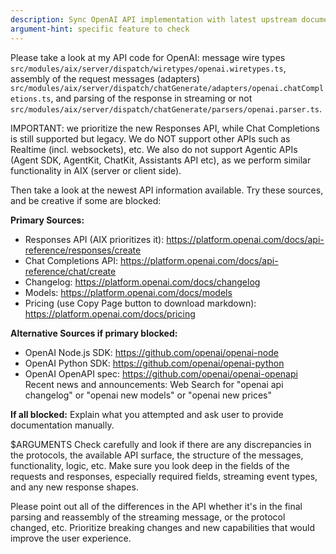 ```yaml
---
description: Sync OpenAI API implementation with latest upstream documentation
argument-hint: specific feature to check
---
```


Please take a look at my API code for OpenAI: message wire types `src/modules/aix/server/dispatch/wiretypes/openai.wiretypes.ts`, assembly of the request messages (adapters) `src/modules/aix/server/dispatch/chatGenerate/adapters/openai.chatCompletions.ts`, and parsing of the response in streaming or not `src/modules/aix/server/dispatch/chatGenerate/parsers/openai.parser.ts`.

IMPORTANT: we prioritize the new Responses API, while Chat Completions is still supported but legacy.
We do NOT support other APIs such as Realtime (incl. websockets), etc.
We also do not support Agentic APIs (Agent SDK, AgentKit, ChatKit, Assistants API etc), as we perform similar functionality in AIX (server or client side).

Then take a look at the newest API information available. Try these sources, and be creative if some are blocked:

**Primary Sources:**
- Responses API (AIX prioritizes it): https://platform.openai.com/docs/api-reference/responses/create
- Chat Completions API: https://platform.openai.com/docs/api-reference/chat/create
- Changelog: https://platform.openai.com/docs/changelog
- Models: https://platform.openai.com/docs/models
- Pricing (use Copy Page button to download markdown): https://platform.openai.com/docs/pricing

**Alternative Sources if primary blocked:**
- OpenAI Node.js SDK: https://github.com/openai/openai-node
- OpenAI Python SDK: https://github.com/openai/openai-python
- OpenAI OpenAPI spec: https://github.com/openai/openai-openapi
  Recent news and announcements: Web Search for "openai api changelog" or "openai new models" or "openai new prices"

**If all blocked:** Explain what you attempted and ask user to provide documentation manually.

$ARGUMENTS
Check carefully and look if there are any discrepancies in the protocols, the available API surface, the structure of the messages, functionality, logic, etc.
Make sure you look deep in the fields of the requests and responses, especially required fields, streaming event types, and any new response shapes.

Please point out all of the differences in the API whether it's in the final parsing and reassembly of the streaming message, or the protocol changed, etc.
Prioritize breaking changes and new capabilities that would improve the user experience.